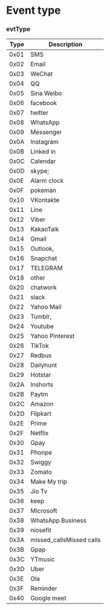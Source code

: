# Event type

### evtType

| Type | Description              |
| ---- | ------------------------ |
| 0x01 | SMS                      |
| 0x02 | Email                    |
| 0x03 | WeChat                   |
| 0x04 | QQ                       |
| 0x05 | Sina Weibo               |
| 0x06 | facebook                 |
| 0x07 | twitter                  |
| 0x08 | WhatsApp                 |
| 0x09 | Messenger                |
| 0x0A | Instagram                |
| 0x0B | Linked in                |
| 0x0C | Calendar                 |
| 0x0D | skype;                   |
| 0x0E | Alarm clock              |
| 0x0F | pokeman                  |
| 0x10 | VKontakte                |
| 0x11 | Line                     |
| 0x12 | Viber                    |
| 0x13 | KakaoTalk                |
| 0x14 | Gmail                    |
| 0x15 | Outlook,                 |
| 0x16 | Snapchat                 |
| 0x17 | TELEGRAM                 |
| 0x18 | other                    |
| 0x20 | chatwork                 |
| 0x21 | slack                    |
| 0x22 | Yahoo Mail               |
| 0x23 | Tumblr,                  |
| 0x24 | Youtube                  |
| 0x25 | Yahoo Pinterest          |
| 0x26 | TikTok                   |
| 0x27 | Redbus                   |
| 0x28 | Dailyhunt                |
| 0x29 | Hotstar                  |
| 0x2A | Inshorts                 |
| 0x2B | Paytm                    |
| 0x2C | Amazon                   |
| 0x2D | Flipkart                 |
| 0x2E | Prime                    |
| 0x2F | Netflix                  |
| 0x30 | Gpay                     |
| 0x31 | Phonpe                   |
| 0x32 | Swiggy                   |
| 0x33 | Zomato                   |
| 0x34 | Make My trip             |
| 0x35 | Jio Tv                   |
| 0x36 | keep                     |
| 0x37 | Microsoft                |
| 0x38 | WhatsApp Business        |
| 0x39 | niosefit                 |
| 0x3A | missed_callsMissed calls |
| 0x3B | Gpap                     |
| 0x3C | YTmusic                  |
| 0x3D | Uber                     |
| 0x3E | Ola                      |
| 0x3F | Reminder                 |
| 0x40 | Google meet              |
